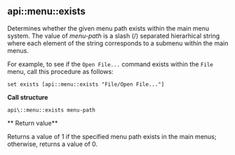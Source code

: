 ## api\::menu::exists

Determines whether the given menu path exists within the main menu system.
The value of _menu-path_ is a slash (/) separated hierarhical string where
each element of the string corresponds to a submenu within the main menus.

For example, to see if the `Open File...` command exists within the `File`
menu, call this procedure as follows:

```
set exists [api::menu::exists "File/Open File..."]
```

**Call structure**

`api\::menu::exists menu-path`

** Return value**

Returns a value of 1 if the specified menu path exists in the main menus;
otherwise, returns a value of 0.
